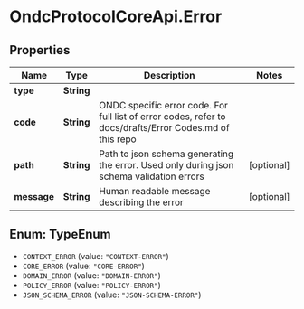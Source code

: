 # OndcProtocolCoreApi.Error

## Properties
Name | Type | Description | Notes
------------ | ------------- | ------------- | -------------
**type** | **String** |  | 
**code** | **String** | ONDC specific error code. For full list of error codes, refer to docs/drafts/Error Codes.md of this repo | 
**path** | **String** | Path to json schema generating the error. Used only during json schema validation errors | [optional] 
**message** | **String** | Human readable message describing the error | [optional] 

<a name="TypeEnum"></a>
## Enum: TypeEnum

* `CONTEXT_ERROR` (value: `"CONTEXT-ERROR"`)
* `CORE_ERROR` (value: `"CORE-ERROR"`)
* `DOMAIN_ERROR` (value: `"DOMAIN-ERROR"`)
* `POLICY_ERROR` (value: `"POLICY-ERROR"`)
* `JSON_SCHEMA_ERROR` (value: `"JSON-SCHEMA-ERROR"`)

